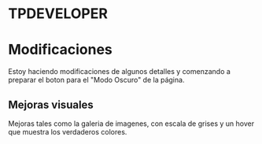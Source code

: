 # TPDEVELOPER

# Modificaciones
 Estoy haciendo modificaciones de algunos detalles y comenzando a preparar el boton para el "Modo Oscuro" de la página.


## Mejoras visuales
 Mejoras tales como la galeria de imagenes, con escala de grises y un hover que muestra los verdaderos colores.
 
